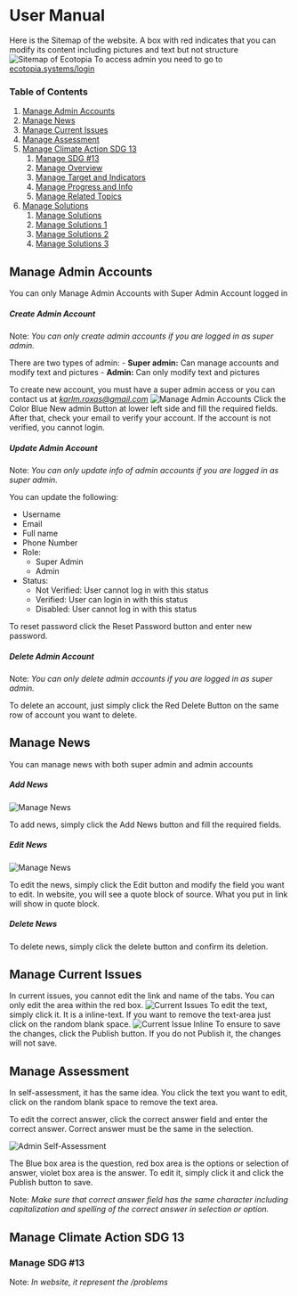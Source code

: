 # User Manual
Here is the Sitemap of the website. A box with red indicates that you can modify its content including pictures and text but not structure
![Sitemap of Ecotopia](../assets/sitemap.jpg)
To access admin you need to go to [ecotopia.systems/login](ecotopia.systems/login)

### Table of Contents
1. [Manage Admin Accounts](#manage-admin-accounts)
2. [Manage News](#manage-news)
3. [Manage Current Issues](#manage-current-issues)
4. [Manage Assessment](#manage-assessment)
5. [Manage Climate Action SDG 13](#manage-climate-action-sdg-13)
    1. [Manage SDG #13](#manage-sdg-13)
    2. [Manage Overview](#Example)
    3. [Manage Target and Indicators](#Example)
    4. [Manage Progress and Info](#Example)
    5. [Manage Related Topics](#Example)
1. [Manage Solutions](#Example)
    1. [Manage Solutions](#Example)
    2. [Manage Solutions 1](#Example)
    3. [Manage Solutions 2](#Example)
    4. [Manage Solutions 3](#Example)

## Manage Admin Accounts
You can only Manage Admin Accounts with Super Admin Account logged in
##### Create Admin Account
Note: *You can only create admin accounts if you are logged in as super admin.*

There are two types of admin: 
    - **Super admin:** Can manage accounts and modify text and pictures
    - **Admin:** Can only modify text and pictures

To create new account, you must have a super admin access or you can contact us at *karlm.roxas@gmail.com*
![Manage Admin Accounts](../assets/manage_admin_accounts/create.png)
Click the Color Blue New admin Button at lower left side and fill the required fields. After that, check your email to verify your account. If the account is not verified, you cannot login.

##### Update Admin Account
Note: *You can only update info of admin accounts if you are logged in as super admin.*

You can update the following:
- Username
- Email
- Full name
- Phone Number
- Role:
    - Super Admin
    - Admin
- Status: 
    - Not Verified: User cannot log in with this status
    - Verified: User can login in with this status
    - Disabled: User cannot log in with this status

To reset password click the Reset Password button and enter new password.

##### Delete Admin Account
Note: *You can only delete admin accounts if you are logged in as super admin.*

To delete an account, just simply click the Red Delete Button on the same row of account you want to delete.

## Manage News
You can manage news with both super admin and admin accounts

##### Add News

![Manage News](../assets/news/news.png)

To add news, simply click the Add News button and fill the required fields.

##### Edit News

![Manage News](../assets/news/edit_delete_news.png)

To edit the news, simply click the Edit button and modify the field you want to edit. In website, you will see a quote block of source. What you put in link will show in quote block.

##### Delete News

To delete news, simply click the delete button and confirm its deletion.

## Manage Current Issues

In current issues, you cannot edit the link and name of the tabs. You can only edit the area within the red box. 
![Current Issues](../assets/current_issue/current_issue.png)
To edit the text, simply click it. It is a inline-text. If you want to remove the text-area just click on the random blank space.
![Current Issue Inline](../assets/current_issue/current_issue_inline.png)
To ensure to save the changes, click the Publish button. If you do not Publish it, the changes will not save. 

## Manage Assessment
In self-assessment, it has the same idea. You click the text you want to edit, click on the random blank space to remove the text area.

To edit the correct answer, click the correct answer field and enter the correct answer. Correct answer must be the same in the selection.

![Admin Self-Assessment](../assets/self-assessment/self-assessment.png)

The Blue box area is the question, red box area is the options or selection of answer, violet box area is the answer. To edit it, simply click it and click the Publish button to save.

Note: *Make sure that correct answer field has the same character including capitalization and spelling of the correct answer in selection or option.*

## Manage Climate Action SDG 13

### Manage SDG #13
Note: *In website, it represent the /problems*